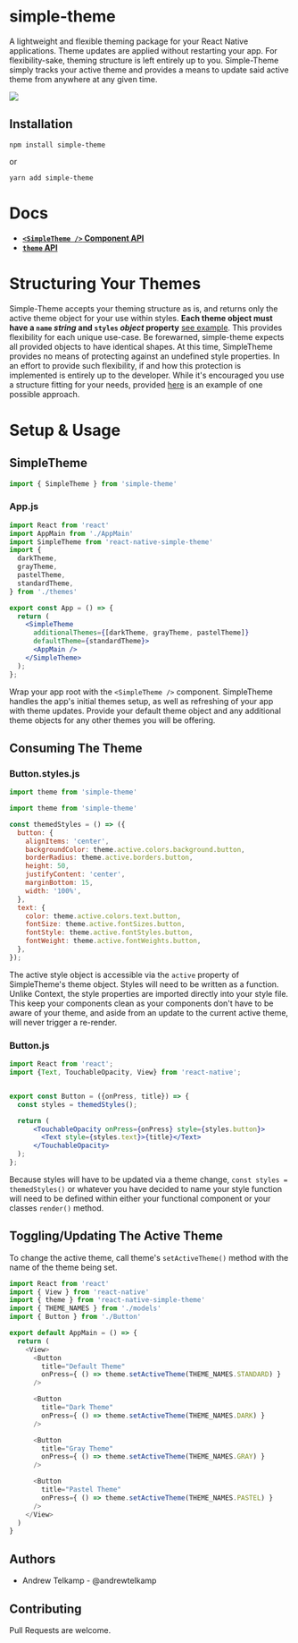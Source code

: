 # simple-theme

A lightweight and flexible theming package for your React Native applications. Theme updates are applied without restarting your app. For flexibility-sake, theming structure is left entirely up to you. Simple-Theme simply tracks your active theme and provides a means to update said active theme from anywhere at any given time.

![](assets/simple-theme.gif)


## Installation

```
npm install simple-theme
``` 
or 
```
yarn add simple-theme
```


# Docs

* **[`<SimpleTheme />` Component API](docs/SimpleTheme.md)**<br/>
* **[`theme` API](docs/theme.md)**



# Structuring Your Themes

Simple-Theme accepts your theming structure as is, and returns only the active theme object for your use within styles. **Each theme object must have a `name` *string* and `styles` *object* property** [see example](docs/exampleThemes.md). This provides flexibility for each unique use-case. Be forewarned, simple-theme expects all provided objects to have identical shapes. At this time, SimpleTheme provides no means of protecting against an undefined style properties. In an effort to provide such flexibility, if and how this protection is implemented is entirely up to the developer. While it's encouraged you use a structure fitting for your needs, provided [here](docs/exampleThemes.md) is an example of one possible approach.


# Setup & Usage

## SimpleTheme

```js
import { SimpleTheme } from 'simple-theme'
```

### App.js

```jsx
import React from 'react'
import AppMain from './AppMain'
import SimpleTheme from 'react-native-simple-theme'
import {
  darkTheme,
  grayTheme,
  pastelTheme,
  standardTheme,
} from './themes'

export const App = () => {
  return (
    <SimpleTheme
      additionalThemes={[darkTheme, grayTheme, pastelTheme]}
      defaultTheme={standardTheme}>
      <AppMain />
    </SimpleTheme>
  );
};
```

Wrap your app root with the `<SimpleTheme />` component. SimpleTheme handles the app's initial themes setup, as well as refreshing of your app with theme updates. Provide your default theme object and any additional theme objects for any other themes you will be offering.


## Consuming The Theme

### Button.styles.js

```js 
import theme from 'simple-theme'
```

```jsx
import theme from 'simple-theme'

const themedStyles = () => ({
  button: {
    alignItems: 'center',
    backgroundColor: theme.active.colors.background.button,
    borderRadius: theme.active.borders.button,
    height: 50,
    justifyContent: 'center',
    marginBottom: 15,
    width: '100%',
  },
  text: {
    color: theme.active.colors.text.button,
    fontSize: theme.active.fontSizes.button,
    fontStyle: theme.active.fontStyles.button,
    fontWeight: theme.active.fontWeights.button,
  },
});
```

The active style object is accessible via the `active` property of SimpleTheme's theme object. Styles will need to be written as a function.
Unlike Context, the style properties are imported directly into your style file. This keep your components clean as your components don't have to be aware of your theme, and aside from an update to the current active theme, will never trigger a re-render.

### Button.js

```jsx
import React from 'react';
import {Text, TouchableOpacity, View} from 'react-native';


export const Button = ({onPress, title}) => {
  const styles = themedStyles();

  return (
      <TouchableOpacity onPress={onPress} style={styles.button}>
        <Text style={styles.text}>{title}</Text>
      </TouchableOpacity>
  );
};
```

Because styles will have to be updated via a theme change, `const styles = themedStyles()` or whatever you have decided to name your style function will need to be defined within either your functional component or your classes `render()` method.


## Toggling/Updating The Active Theme

To change the active theme, call theme's `setActiveTheme()` method with the name of the theme being set.

```js
import React from 'react'
import { View } from 'react-native'
import { theme } from 'react-native-simple-theme'
import { THEME_NAMES } from './models'
import { Button } from './Button'

export default AppMain = () => {
  return (
    <View>
      <Button
        title="Default Theme"
        onPress={ () => theme.setActiveTheme(THEME_NAMES.STANDARD) }
      />

      <Button
        title="Dark Theme"
        onPress={ () => theme.setActiveTheme(THEME_NAMES.DARK) }
      />

      <Button
        title="Gray Theme"
        onPress={ () => theme.setActiveTheme(THEME_NAMES.GRAY) }
      />

      <Button
        title="Pastel Theme"
        onPress={ () => theme.setActiveTheme(THEME_NAMES.PASTEL) }
      />
    </View>
  )
}
```

## Authors

* Andrew Telkamp - @andrewtelkamp


## Contributing

Pull Requests are welcome.
